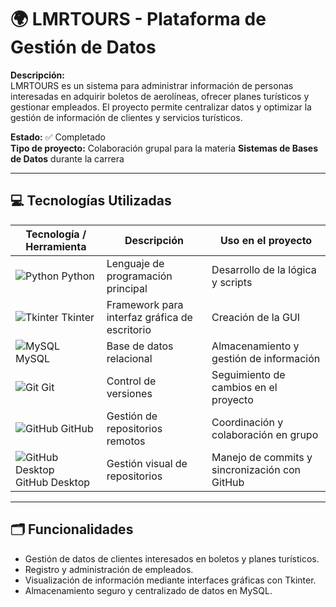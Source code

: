# 🌍 LMRTOURS - Plataforma de Gestión de Datos

**Descripción:**  
LMRTOURS es un sistema para administrar información de personas interesadas en adquirir boletos de aerolíneas, ofrecer planes turísticos y gestionar empleados. El proyecto permite centralizar datos y optimizar la gestión de información de clientes y servicios turísticos.

**Estado:** ✅ Completado  
**Tipo de proyecto:** Colaboración grupal para la materia **Sistemas de Bases de Datos** durante la carrera

---

## 💻 Tecnologías Utilizadas

| Tecnología / Herramienta | Descripción | Uso en el proyecto |
|--------------------------|------------|------------------|
| ![Python](https://img.shields.io/badge/Python-3776AB?style=for-the-badge&logo=python&logoColor=white) Python | Lenguaje de programación principal | Desarrollo de la lógica y scripts |
| ![Tkinter](https://img.shields.io/badge/Tkinter-FF6F00?style=for-the-badge&logo=python&logoColor=white) Tkinter | Framework para interfaz gráfica de escritorio | Creación de la GUI |
| ![MySQL](https://img.shields.io/badge/MySQL-4479A1?style=for-the-badge&logo=mysql&logoColor=white) MySQL | Base de datos relacional | Almacenamiento y gestión de información |
| ![Git](https://img.shields.io/badge/Git-F05032?style=for-the-badge&logo=git&logoColor=white) Git | Control de versiones | Seguimiento de cambios en el proyecto |
| ![GitHub](https://img.shields.io/badge/GitHub-181717?style=for-the-badge&logo=github&logoColor=white) GitHub | Gestión de repositorios remotos | Coordinación y colaboración en grupo |
| ![GitHub Desktop](https://img.shields.io/badge/GitHub_Desktop-000000?style=for-the-badge&logo=github&logoColor=white) GitHub Desktop | Gestión visual de repositorios | Manejo de commits y sincronización con GitHub |

---

## 🗂️ Funcionalidades

- Gestión de datos de clientes interesados en boletos y planes turísticos.  
- Registro y administración de empleados.  
- Visualización de información mediante interfaces gráficas con Tkinter.  
- Almacenamiento seguro y centralizado de datos en MySQL.  

